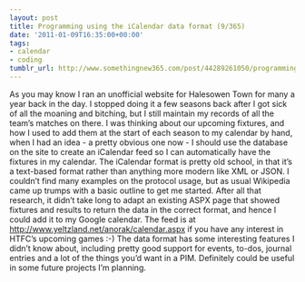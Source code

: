 ```yaml
---
layout: post
title: Programming using the iCalendar data format (9/365)
date: '2011-01-09T16:35:00+00:00'
tags:
- calendar
- coding
tumblr_url: http://www.somethingnew365.com/post/44289261050/programming-using-the-icalendar-data-format-9
---
```

As you may know I ran an unofficial website for Halesowen Town for many a year back in the day. I stopped doing it a few seasons back after I got sick of all the moaning and bitching, but I still maintain my records of all the team’s matches on there.
I was thinking about our upcoming fixtures, and how I used to add them at the start of each season to my calendar by hand, when I had an idea - a pretty obvious one now - I should use the database on the site to create an iCalendar feed so I can automatically have the fixtures in my calendar.
The iCalendar format is pretty old school, in that it’s a text-based format rather than anything more modern like XML or JSON. I couldn’t find many examples on the protocol usage, but as usual Wikipedia came up trumps with a basic outline to get me started.
After all that research, it didn’t take long to adapt an existing ASPX page that showed fixtures and results to return the data in the correct format, and hence I could add it to my Google calendar. The feed is at http://www.yeltzland.net/anorak/calendar.aspx if you have any interest in HTFC’s upcoming games :-)
The data format has some interesting features I didn’t know about, including pretty good support for events, to-dos, journal entries and a lot of the things you’d want in a PIM. Definitely could be useful in some future projects I’m planning.
